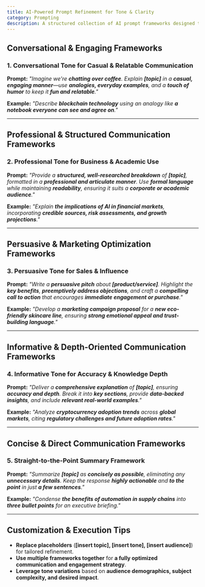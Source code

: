 ```yaml
---
title: AI-Powered Prompt Refinement for Tone & Clarity  
category: Prompting
description: A structured collection of AI prompt frameworks designed to optimize clarity, specificity, and tone for tailored responses across multiple contexts.
---
```

## **Conversational & Engaging Frameworks**

### **1. Conversational Tone for Casual & Relatable Communication**

**Prompt:**
*"Imagine we're **chatting over coffee**. Explain **[topic]** in a **casual, engaging manner**—use **analogies, everyday examples**, and a **touch of humor** to keep it **fun and relatable**."*

**Example:**
*"Describe **blockchain technology** using an analogy like **a notebook everyone can see and agree on**."*

---

## **Professional & Structured Communication Frameworks**

### **2. Professional Tone for Business & Academic Use**

**Prompt:**
*"Provide a **structured, well-researched breakdown** of **[topic]**, formatted in a **professional and articulate manner**.
Use **formal language** while maintaining **readability**, ensuring it suits a **corporate or academic audience**."*

**Example:**
*"Explain **the implications of AI in financial markets**, incorporating **credible sources, risk assessments, and growth projections**."*

---

## **Persuasive & Marketing Optimization Frameworks**

### **3. Persuasive Tone for Sales & Influence**

**Prompt:**
*"Write a **persuasive pitch** about **[product/service]**.
Highlight the **key benefits**, **preemptively address objections**, and craft a **compelling call to action** that encourages **immediate engagement or purchase**."*

**Example:**
*"Develop a **marketing campaign proposal** for a **new eco-friendly skincare line**, ensuring **strong emotional appeal and trust-building language**."*

---

## **Informative & Depth-Oriented Communication Frameworks**

### **4. Informative Tone for Accuracy & Knowledge Depth**

**Prompt:**
*"Deliver a **comprehensive explanation** of **[topic]**, ensuring **accuracy and depth**.
Break it into **key sections**, provide **data-backed insights**, and include **relevant real-world examples**."*

**Example:**
*"Analyze **cryptocurrency adoption trends** across **global markets**, citing **regulatory challenges and future adoption rates**."*

---

## **Concise & Direct Communication Frameworks**

### **5. Straight-to-the-Point Summary Framework**

**Prompt:**
*"Summarize **[topic]** as **concisely as possible**, eliminating any **unnecessary details**.
Keep the response **highly actionable** and **to the point** in just **a few sentences**."*

**Example:**
*"Condense **the benefits of automation in supply chains** into **three bullet points** for an executive briefing."*

---

## **Customization & Execution Tips**

- **Replace placeholders** (**[insert topic], [insert tone], [insert audience]**) for tailored refinement.
- **Use multiple frameworks together** for **a fully optimized communication and engagement strategy**.
- **Leverage tone variations** based on **audience demographics, subject complexity, and desired impact**.
